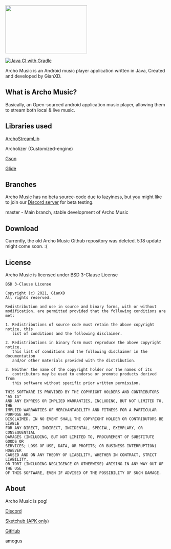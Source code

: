 <img src="https://cdn.discordapp.com/attachments/803677887496060999/826646596430725160/ar_music_github_logo.png" width="255" height="150"/>

[![Java CI with Gradle](https://github.com/gianxddddd/ArchoMusic/actions/workflows/gradle.yml/badge.svg)](https://github.com/gianxddddd/ArchoMusic/actions/workflows/gradle.yml)


Archo Music is an Android music player application written in Java, Created and developed by GianXD.

## What is Archo Music?

Basically, an Open-sourced android application music player, allowing them to stream both local & live music.


## Libraries used

[ArchoStreamLib](https://github.com/gianxddddd/ArchoStreamLib)

Archolizer (Customized-engine)

[Gson](https://github.com/google/gson)

[Glide](https://github.com/bumptech/glide)


## Branches

Archo Music has no beta source-code due to lazyiness, but you might like to join our [Discord server](https://discord.gg/x5t9n9fWCV) for beta testing.

master - Main branch, stable development of Archo Music


## Download

Currently, the old Archo Music Github repository was deleted. 5.18 update might come soon. :(

## License

Archo Music is licensed under BSD 3-Clause License
```
BSD 3-Clause License

Copyright (c) 2021, GianXD
All rights reserved.

Redistribution and use in source and binary forms, with or without
modification, are permitted provided that the following conditions are met:

1. Redistributions of source code must retain the above copyright notice, this
   list of conditions and the following disclaimer.

2. Redistributions in binary form must reproduce the above copyright notice,
   this list of conditions and the following disclaimer in the documentation
   and/or other materials provided with the distribution.

3. Neither the name of the copyright holder nor the names of its
   contributors may be used to endorse or promote products derived from
   this software without specific prior written permission.

THIS SOFTWARE IS PROVIDED BY THE COPYRIGHT HOLDERS AND CONTRIBUTORS "AS IS"
AND ANY EXPRESS OR IMPLIED WARRANTIES, INCLUDING, BUT NOT LIMITED TO, THE
IMPLIED WARRANTIES OF MERCHANTABILITY AND FITNESS FOR A PARTICULAR PURPOSE ARE
DISCLAIMED. IN NO EVENT SHALL THE COPYRIGHT HOLDER OR CONTRIBUTORS BE LIABLE
FOR ANY DIRECT, INDIRECT, INCIDENTAL, SPECIAL, EXEMPLARY, OR CONSEQUENTIAL
DAMAGES (INCLUDING, BUT NOT LIMITED TO, PROCUREMENT OF SUBSTITUTE GOODS OR
SERVICES; LOSS OF USE, DATA, OR PROFITS; OR BUSINESS INTERRUPTION) HOWEVER
CAUSED AND ON ANY THEORY OF LIABILITY, WHETHER IN CONTRACT, STRICT LIABILITY,
OR TORT (INCLUDING NEGLIGENCE OR OTHERWISE) ARISING IN ANY WAY OUT OF THE USE
OF THIS SOFTWARE, EVEN IF ADVISED OF THE POSSIBILITY OF SUCH DAMAGE.
```

## About

Archo Music is pog!

[Discord](https://discord.gg/x5t9n9fWCV)

[Sketchub (APK only)](https://project.sketchub.in/?id=403)

[GitHub](https://github.com/gianxddddd/ArchoMusic)





amogus
